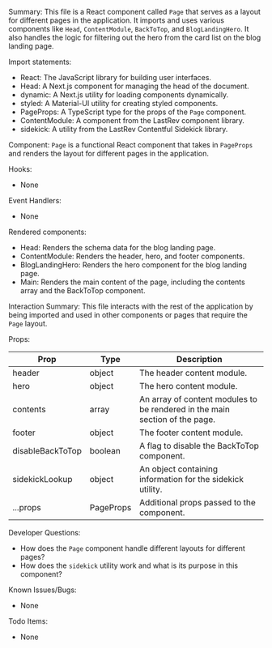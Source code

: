 Summary:
This file is a React component called `Page` that serves as a layout for different pages in the application. It imports and uses various components like `Head`, `ContentModule`, `BackToTop`, and `BlogLandingHero`. It also handles the logic for filtering out the hero from the card list on the blog landing page.

Import statements:
- React: The JavaScript library for building user interfaces.
- Head: A Next.js component for managing the head of the document.
- dynamic: A Next.js utility for loading components dynamically.
- styled: A Material-UI utility for creating styled components.
- PageProps: A TypeScript type for the props of the `Page` component.
- ContentModule: A component from the LastRev component library.
- sidekick: A utility from the LastRev Contentful Sidekick library.

Component:
`Page` is a functional React component that takes in `PageProps` and renders the layout for different pages in the application.

Hooks:
- None

Event Handlers:
- None

Rendered components:
- Head: Renders the schema data for the blog landing page.
- ContentModule: Renders the header, hero, and footer components.
- BlogLandingHero: Renders the hero component for the blog landing page.
- Main: Renders the main content of the page, including the contents array and the BackToTop component.

Interaction Summary:
This file interacts with the rest of the application by being imported and used in other components or pages that require the `Page` layout.

Props:

| Prop              | Type       | Description                                                                                   |
|-------------------|------------|-----------------------------------------------------------------------------------------------|
| header            | object     | The header content module.                                                                    |
| hero              | object     | The hero content module.                                                                      |
| contents          | array      | An array of content modules to be rendered in the main section of the page.                  |
| footer            | object     | The footer content module.                                                                    |
| disableBackToTop  | boolean    | A flag to disable the BackToTop component.                                                    |
| sidekickLookup    | object     | An object containing information for the sidekick utility.                                    |
| ...props          | PageProps  | Additional props passed to the component.                                                     |

Developer Questions:
- How does the `Page` component handle different layouts for different pages?
- How does the `sidekick` utility work and what is its purpose in this component?

Known Issues/Bugs:
- None

Todo Items:
- None